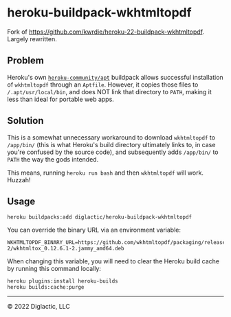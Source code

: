 # heroku-buildpack-wkhtmltopdf

Fork of https://github.com/kwrdie/heroku-22-buildpack-wkhtmltopdf. Largely rewritten.

## Problem

Heroku's own [`heroku-community/apt`](https://github.com/heroku/heroku-buildpack-apt) buildpack allows successful
installation of `wkhtmltopdf` through an `Aptfile`. However, it copies those files to `/.apt/usr/local/bin`, and
does NOT link that directory to `PATH`, making it less than ideal for portable web apps.

## Solution

This is a somewhat unnecessary workaround to download `wkhtmltopdf` to `/app/bin/` (this is what Heroku's build
directory ultimately links to, in case you're confused by the source code), and subsequently adds `/app/bin/` to `PATH`
the way the gods intended.

This means, running `heroku run bash` and then `wkhtmltopdf` will work. Huzzah!

## Usage

```shell
heroku buildpacks:add diglactic/heroku-buildpack-wkhtmltopdf
```

You can override the binary URL via an environment variable:

```dotenv
WKHTMLTOPDF_BINARY_URL=https://github.com/wkhtmltopdf/packaging/releases/download/0.12.6.1-2/wkhtmltox_0.12.6.1-2.jammy_amd64.deb
```

When changing this variable, you will need to clear the Heroku build cache by running this command locally:

```shell
heroku plugins:install heroku-builds
heroku builds:cache:purge
```

---
&copy; 2022 Diglactic, LLC

